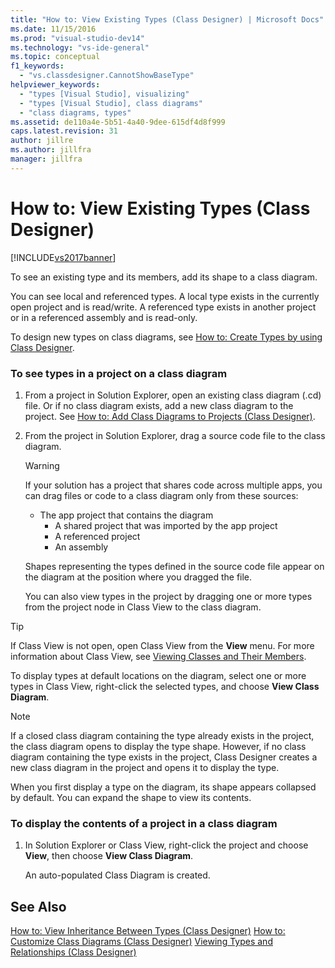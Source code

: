 ```yaml
---
title: "How to: View Existing Types (Class Designer) | Microsoft Docs"
ms.date: 11/15/2016
ms.prod: "visual-studio-dev14"
ms.technology: "vs-ide-general"
ms.topic: conceptual
f1_keywords:
  - "vs.classdesigner.CannotShowBaseType"
helpviewer_keywords:
  - "types [Visual Studio], visualizing"
  - "types [Visual Studio], class diagrams"
  - "class diagrams, types"
ms.assetid: de110a4e-5b51-4a40-9dee-615df4d8f999
caps.latest.revision: 31
author: jillre
ms.author: jillfra
manager: jillfra
---
```

# How to: View Existing Types (Class Designer)
[!INCLUDE[vs2017banner](../includes/vs2017banner.md)]

To see an existing type and its members, add its shape to a class diagram.

 You can see local and referenced types. A local type exists in the currently open project and is read/write. A referenced type exists in another project or in a referenced assembly and is read-only.

 To design new types on class diagrams, see [How to: Create Types by using Class Designer](../ide/how-to-create-types-by-using-class-designer.md).

### To see types in a project on a class diagram

1. From a project in Solution Explorer, open an existing class diagram (.cd) file. Or if no class diagram exists, add a new class diagram to the project. See [How to: Add Class Diagrams to Projects (Class Designer)](../ide/how-to-add-class-diagrams-to-projects-class-designer.md).

2. From the project in Solution Explorer, drag a source code file to the class diagram.

   > [!WARNING]
   > If your solution has a project that shares code across multiple apps, you can drag files or code to a class diagram only from these sources:
   >
   > - The app project that contains the diagram
   >   - A shared project that was imported by the app project
   >   - A referenced project
   >   - An assembly

    Shapes representing the types defined in the source code file appear on the diagram at the position where you dragged the file.

   You can also view types in the project by dragging one or more types from the project node in Class View to the class diagram.

> [!TIP]
> If Class View is not open, open Class View from the **View** menu. For more information about Class View, see [Viewing Classes and Their Members](https://msdn.microsoft.com/71e9e8f3-261a-4e0c-87bf-5ec48b8bf333).

 To display types at default locations on the diagram, select one or more types in Class View, right-click the selected types, and choose **View Class Diagram**.

> [!NOTE]
> If a closed class diagram containing the type already exists in the project, the class diagram opens to display the type shape. However, if no class diagram containing the type exists in the project, Class Designer creates a new class diagram in the project and opens it to display the type.

 When you first display a type on the diagram, its shape appears collapsed by default. You can expand the shape to view its contents.

### To display the contents of a project in a class diagram

1. In Solution Explorer or Class View, right-click the project and choose **View**, then choose **View Class Diagram**.

     An auto-populated Class Diagram is created.

## See Also
 [How to: View Inheritance Between Types (Class Designer)](../ide/how-to-view-inheritance-between-types-class-designer.md)
 [How to: Customize Class Diagrams (Class Designer)](../ide/how-to-customize-class-diagrams-class-designer.md)
 [Viewing Types and Relationships (Class Designer)](../ide/viewing-types-and-relationships-class-designer.md)
